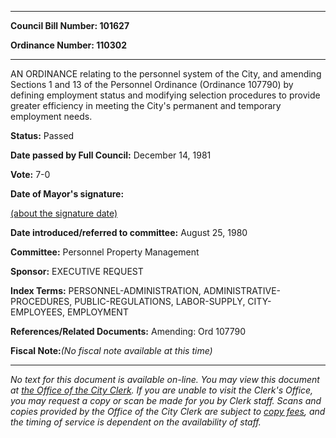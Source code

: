 

********

**Council Bill Number: 101627**
   
**Ordinance Number: 110302**
********

 AN ORDINANCE relating to the personnel system of the City, and amending Sections 1 and 13 of the Personnel Ordinance (Ordinance 107790) by defining employment status and modifying selection procedures to provide greater efficiency in meeting the City's permanent and temporary employment needs.

**Status:** Passed
   
**Date passed by Full Council:** December 14, 1981
   
**Vote:** 7-0
   
**Date of Mayor's signature:**
   
[(about the signature date)](/~public/approvaldate.htm)
   
   
   
**Date introduced/referred to committee:** August 25, 1980
   
**Committee:** Personnel Property Management
   
**Sponsor:** EXECUTIVE REQUEST
   
   
**Index Terms:** PERSONNEL-ADMINISTRATION, ADMINISTRATIVE-PROCEDURES, PUBLIC-REGULATIONS, LABOR-SUPPLY, CITY-EMPLOYEES, EMPLOYMENT

**References/Related Documents:** Amending: Ord 107790

**Fiscal Note:**_(No fiscal note available at this time)_
********

_No text for this document is available on-line. You may view this document at [the Office of the City Clerk](http://www.seattle.gov/leg/clerk/contactUs.htm). If you are unable to visit the Clerk's Office, you may request a copy or scan be made for you by Clerk staff. Scans and copies provided by the Office of the City Clerk are subject to [copy fees](http://clerk.seattle.gov/~public/clerkfees.htm), and the timing of service is dependent on the availability of staff._

